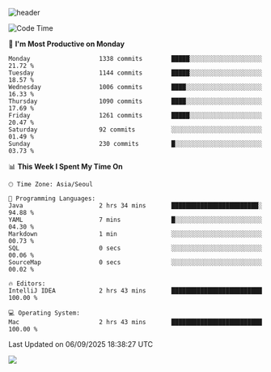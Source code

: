 ![header](https://capsule-render.vercel.app/api?type=Egg&color=timeAuto&height=300&section=header&text=PoPo&fontSize=90&animation=fadeIn)

  <!--START_SECTION:waka-->
![Code Time](http://img.shields.io/badge/Code%20Time-2%2C950%20hrs%208%20mins-blue)

📅 **I'm Most Productive on Monday** 

```text
Monday                   1338 commits        █████░░░░░░░░░░░░░░░░░░░░   21.72 % 
Tuesday                  1144 commits        █████░░░░░░░░░░░░░░░░░░░░   18.57 % 
Wednesday                1006 commits        ████░░░░░░░░░░░░░░░░░░░░░   16.33 % 
Thursday                 1090 commits        ████░░░░░░░░░░░░░░░░░░░░░   17.69 % 
Friday                   1261 commits        █████░░░░░░░░░░░░░░░░░░░░   20.47 % 
Saturday                 92 commits          ░░░░░░░░░░░░░░░░░░░░░░░░░   01.49 % 
Sunday                   230 commits         █░░░░░░░░░░░░░░░░░░░░░░░░   03.73 % 
```


📊 **This Week I Spent My Time On** 

```text
🕑︎ Time Zone: Asia/Seoul

💬 Programming Languages: 
Java                     2 hrs 34 mins       ████████████████████████░   94.88 % 
YAML                     7 mins              █░░░░░░░░░░░░░░░░░░░░░░░░   04.30 % 
Markdown                 1 min               ░░░░░░░░░░░░░░░░░░░░░░░░░   00.73 % 
SQL                      0 secs              ░░░░░░░░░░░░░░░░░░░░░░░░░   00.06 % 
SourceMap                0 secs              ░░░░░░░░░░░░░░░░░░░░░░░░░   00.02 % 

🔥 Editors: 
IntelliJ IDEA            2 hrs 43 mins       █████████████████████████   100.00 % 

💻 Operating System: 
Mac                      2 hrs 43 mins       █████████████████████████   100.00 % 
```


 Last Updated on 06/09/2025 18:38:27 UTC
<!--END_SECTION:waka-->



<img src="https://capsule-render.vercel.app/api?type=Egg&color=timeAuto&height=300&section=footer&text=PoPo&fontSize=90&animation=fadeIn&reversal=true" />
